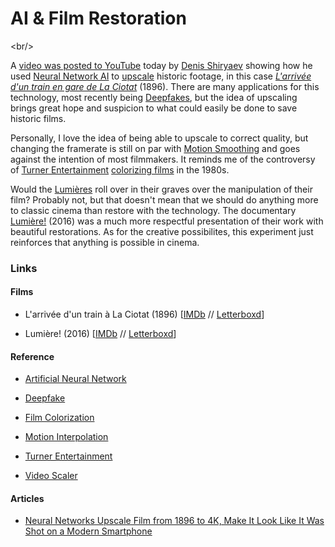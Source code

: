 # AI & Film Restoration

&lt;br/&gt;

A [video was posted to YouTube](https://gizmodo.com/neural-networks-upscale-film-from-1896-to-4k-make-it-l-1841449875) today by [Denis Shiryaev](https://www.youtube.com/channel/UCD8J_xbbBuGobmw_N5ga3MA) showing how he used [Neural Network AI](https://en.wikipedia.org/wiki/Artificial_neural_network) to [upscale](https://en.wikipedia.org/wiki/Video_scaler) historic footage, in this case _[L'arrivée d'un train en gare de La Ciotat](https://letterboxd.com/film/the-arrival-of-a-train-at-la-ciotat/)_ (1896). There are many applications for this technology, most recently being [Deepfakes](https://en.wikipedia.org/wiki/Deepfake), but the idea of upscaling brings great hope and suspicion to what could easily be done to save historic films.

Personally, I love the idea of being able to upscale to correct quality, but changing the framerate is still on par with [Motion Smoothing](https://en.wikipedia.org/wiki/Motion_interpolation) and goes against the intention of most filmmakers. It reminds me of the controversy of [Turner Entertainment](https://en.wikipedia.org/wiki/Turner_Entertainment) [colorizing films](https://en.wikipedia.org/wiki/Film_colorization) in the 1980s.

Would the [Lumières](https://en.wikipedia.org/wiki/Auguste_and_Louis_Lumi%C3%A8re) roll over in their graves over the manipulation of their film? Probably not, but that doesn't mean that we should do anything more to classic cinema than restore with the technology. The documentary [Lumière!](https://letterboxd.com/film/lumiere-2016/) (2016) was a much more respectful presentation of their work with beautiful restorations. As for the creative possibilites, this experiment just reinforces that anything is possible in cinema.

### Links

#### Films

- L'arrivée d'un train à La Ciotat (1896) [[IMDb](https://www.imdb.com/title/tt0000012/reference) // [Letterboxd](https://letterboxd.com/film/the-arrival-of-a-train-at-la-ciotat/)]
    
- Lumière! (2016) [[IMDb](https://www.imdb.com/title/tt5954462/reference) // [Letterboxd](https://letterboxd.com/film/lumiere-2016/)]
    

#### Reference

- [Artificial Neural Network](https://en.wikipedia.org/wiki/Artificial_neural_network)
    
- [Deepfake](https://en.wikipedia.org/wiki/Deepfake)
    
- [Film Colorization](https://en.wikipedia.org/wiki/Film_colorization)
    
- [Motion Interpolation](https://en.wikipedia.org/wiki/Motion_interpolation)
    
- [Turner Entertainment](https://en.wikipedia.org/wiki/Turner_Entertainment)
    
- [Video Scaler](https://en.wikipedia.org/wiki/Video_scaler)
    

#### Articles

- [Neural Networks Upscale Film from 1896 to 4K, Make It Look Like It Was Shot on a Modern Smartphone](https://gizmodo.com/neural-networks-upscale-film-from-1896-to-4k-make-it-l-1841449875)